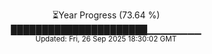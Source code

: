 <p align="center">
⏳Year Progress (73.64 %) <br>
██████████████████████▁▁▁▁▁▁▁▁ <br>
<sub>Updated: Fri, 26 Sep 2025 18:30:02 GMT</sub>
</p>

